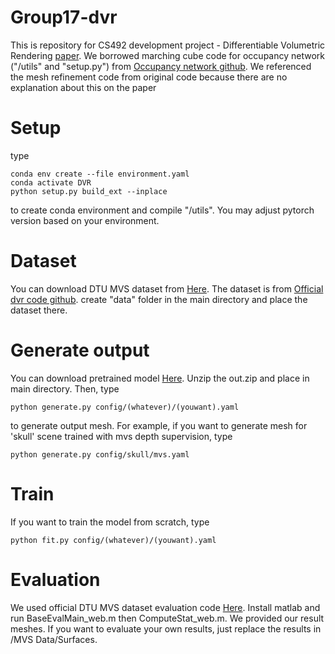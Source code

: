 # Group17-dvr
This is repository for CS492 development project - Differentiable Volumetric Rendering [paper](https://arxiv.org/abs/1912.07372).
We borrowed marching cube code for occupancy network ("/utils" and "setup.py") from [Occupancy network github]( https://github.com/autonomousvision/occupancy_networks/tree/master/im2mesh).
We referenced the mesh refinement code from original code because there are no explanation about this on the paper
# Setup
type 
```
conda env create --file environment.yaml
conda activate DVR
python setup.py build_ext --inplace
```
to create conda environment and compile "/utils". You may adjust pytorch version based on your environment.
# Dataset
You can download DTU MVS dataset from [Here](https://s3.eu-central-1.amazonaws.com/avg-projects/differentiable_volumetric_rendering/data/DTU.zip).
The dataset is from [Official dvr code github](https://github.com/autonomousvision/differentiable_volumetric_rendering).
create "data" folder in the main directory and place the dataset there.
# Generate output
You can download pretrained model [Here](https://drive.google.com/file/d/1bkQ7XoDMz1832BIcKrON1nTpKhCtEWZw/view?usp=sharing).
Unzip the out.zip and place in main directory.
Then, type
```
python generate.py config/(whatever)/(youwant).yaml
```
to generate output mesh. For example, if you want to generate mesh for 'skull' scene trained with mvs depth supervision, type
```
python generate.py config/skull/mvs.yaml
```
# Train
If you want to train the model from scratch, type
```
python fit.py config/(whatever)/(youwant).yaml
```
# Evaluation
We used official DTU MVS dataset evaluation code [Here](https://drive.google.com/file/d/1cjr4veDwQVe9mDeVj9PnhIPmZmrmE39h/view?usp=sharing).
Install matlab and run BaseEvalMain_web.m then ComputeStat_web.m. We provided our result meshes. If you want to evaluate your own results,
just replace the results in /MVS Data/Surfaces.

